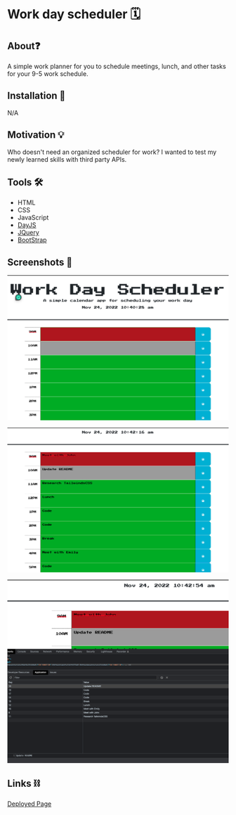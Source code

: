 # Work day scheduler 🗓

## About❓

A simple work planner for you to schedule meetings, lunch, and other tasks for your 9-5 work schedule.

## Installation 📲

N/A

## Motivation 💡

Who doesn't need an organized scheduler for work? I wanted to test my newly learned skills with third party APIs.

## Tools 🛠

- HTML
- CSS
- JavaScript
- [DayJS](https://day.js.org/en/)
- [JQuery](https://jquery.com/)
- [BootStrap](https://getbootstrap.com/)

## Screenshots 📸

![Empty Schedule](./assets/images/Screen%20Shot%202022-11-24%20at%2010.40.29%20AM.png)

![Filled schedule](./assets/images/Screen%20Shot%202022-11-24%20at%2010.42.16%20AM.png)

![Schedule storage](./assets/images/Screen%20Shot%202022-11-24%20at%2010.42.54%20AM.png)

## Links ⛓

[Deployed Page](https://superb-concha-fd3cd3.netlify.app/)
